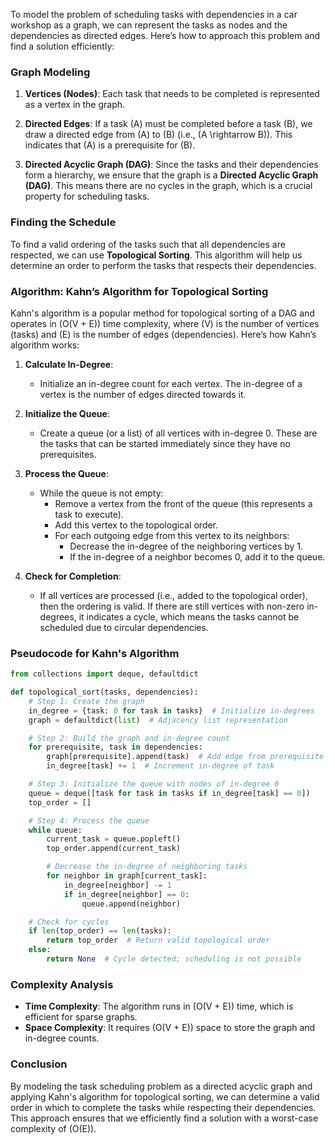 To model the problem of scheduling tasks with dependencies in a car workshop as a graph, we can represent the tasks as nodes and the dependencies as directed edges. Here’s how to approach this problem and find a solution efficiently:

### **Graph Modeling**

1. **Vertices (Nodes)**: Each task that needs to be completed is represented as a vertex in the graph.

2. **Directed Edges**: If a task \(A\) must be completed before a task \(B\), we draw a directed edge from \(A\) to \(B\) (i.e., \(A \rightarrow B\)). This indicates that \(A\) is a prerequisite for \(B\).

3. **Directed Acyclic Graph (DAG)**: Since the tasks and their dependencies form a hierarchy, we ensure that the graph is a **Directed Acyclic Graph (DAG)**. This means there are no cycles in the graph, which is a crucial property for scheduling tasks.

### **Finding the Schedule**

To find a valid ordering of the tasks such that all dependencies are respected, we can use **Topological Sorting**. This algorithm will help us determine an order to perform the tasks that respects their dependencies.

### **Algorithm: Kahn’s Algorithm for Topological Sorting**

Kahn's algorithm is a popular method for topological sorting of a DAG and operates in \(O(V + E)\) time complexity, where \(V\) is the number of vertices (tasks) and \(E\) is the number of edges (dependencies). Here’s how Kahn’s algorithm works:

1. **Calculate In-Degree**: 
   - Initialize an in-degree count for each vertex. The in-degree of a vertex is the number of edges directed towards it.
   
2. **Initialize the Queue**: 
   - Create a queue (or a list) of all vertices with in-degree 0. These are the tasks that can be started immediately since they have no prerequisites.

3. **Process the Queue**:
   - While the queue is not empty:
     - Remove a vertex from the front of the queue (this represents a task to execute).
     - Add this vertex to the topological order.
     - For each outgoing edge from this vertex to its neighbors:
       - Decrease the in-degree of the neighboring vertices by 1.
       - If the in-degree of a neighbor becomes 0, add it to the queue.

4. **Check for Completion**:
   - If all vertices are processed (i.e., added to the topological order), then the ordering is valid. If there are still vertices with non-zero in-degrees, it indicates a cycle, which means the tasks cannot be scheduled due to circular dependencies.

### **Pseudocode for Kahn's Algorithm**

```python
from collections import deque, defaultdict

def topological_sort(tasks, dependencies):
    # Step 1: Create the graph
    in_degree = {task: 0 for task in tasks}  # Initialize in-degrees
    graph = defaultdict(list)  # Adjacency list representation

    # Step 2: Build the graph and in-degree count
    for prerequisite, task in dependencies:
        graph[prerequisite].append(task)  # Add edge from prerequisite to task
        in_degree[task] += 1  # Increment in-degree of task

    # Step 3: Initialize the queue with nodes of in-degree 0
    queue = deque([task for task in tasks if in_degree[task] == 0])
    top_order = []

    # Step 4: Process the queue
    while queue:
        current_task = queue.popleft()
        top_order.append(current_task)

        # Decrease the in-degree of neighboring tasks
        for neighbor in graph[current_task]:
            in_degree[neighbor] -= 1
            if in_degree[neighbor] == 0:
                queue.append(neighbor)

    # Check for cycles
    if len(top_order) == len(tasks):
        return top_order  # Return valid topological order
    else:
        return None  # Cycle detected; scheduling is not possible
```

### **Complexity Analysis**

- **Time Complexity**: The algorithm runs in \(O(V + E)\) time, which is efficient for sparse graphs.
- **Space Complexity**: It requires \(O(V + E)\) space to store the graph and in-degree counts.

### **Conclusion**

By modeling the task scheduling problem as a directed acyclic graph and applying Kahn's algorithm for topological sorting, we can determine a valid order in which to complete the tasks while respecting their dependencies. This approach ensures that we efficiently find a solution with a worst-case complexity of \(O(E)\).
